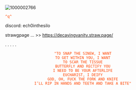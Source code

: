 ![1000002766](https://github.com/user-attachments/assets/ce9038af-da30-4f85-b925-af488d89a227)









<code style="color : Orangered">^q^</code>
</p>



discord: ech0inthesilo

strawgpage ... >> https://decayingvanity.straw.page/

.
.
.
.
.


<p align="center">
    <code style="color : Orangered">"TO SNAP THE SINEW, I WANT
TO GET WITHIN YOU, I WANT
TO SCAR THE TISSUE
BUTTERFLY AND RECTIFY YOU
I NEED TO BE YOUR AFTERLIFE
EUCHARIST, I DEIFY
GOD, OH, FUCK THE FORK AND KNIFE
I’LL RIP IN HANDS AND TEETH AND TAKE A BITE"</code>
</p>
